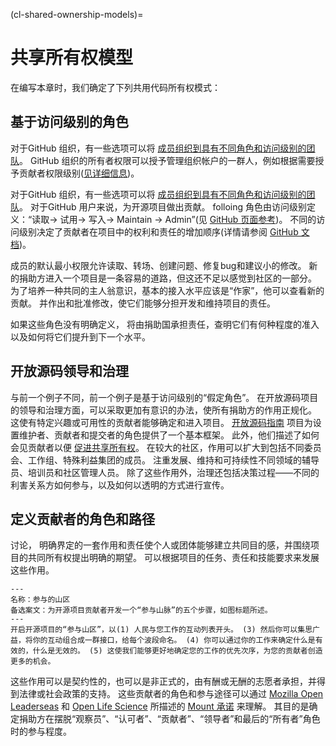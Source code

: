(cl-shared-ownership-models)=
# 共享所有权模型

在编写本章时，我们确定了下列共用代码所有权模式：

## 基于访问级别的角色

对于GitHub 组织，有一些选项可以将 [成员组织到具有不同角色和访问级别的团队](https://docs.github.com/en/organizations/organizing-members-into-teams/about-teams)。 GitHub 组织的所有者权限可以授予管理组织帐户的一群人，例如根据需要授予贡献者权限级别([见详细信息](https://docs.github.com/en/organizations/managing-peoples-access-to-your-organization-with-roles/permission-levels-for-an-organization))。

对于GitHub 组织，有一些选项可以将 [成员组织到具有不同角色和访问级别的团队](https://docs.github.com/en/organizations/organizing-members-into-teams/about-teams)。 对于GitHub 用户来说，为开源项目做出贡献。 folloing 角色由访问级别定义：“读取-> 试用-> 写入-> Maintain -> Admin”(见 [GitHub 页面参考](https://docs.github.com/en/organizations/managing-access-to-your-organizations-repositories/managing-team-access-to-an-organization-repository))。 不同的访问级别决定了贡献者在项目中的权利和责任的增加顺序(详情请参阅 [GitHub 文档](https://docs.github.com/en/organizations/managing-access-to-your-organizations-repositories/repository-permission-levels-for-an-organization))。

成员的默认最小权限允许读取、转场、创建问题、修复bug和建议小的修改。 新的捐助方进入一个项目是一条容易的道路，但这还不足以感觉到社区的一部分。 为了培养一种共同的主人翁意识，基本的接入水平应该是“作家”，他可以查看新的贡献。 并作出和批准修改，使它们能够分担开发和维持项目的责任。

如果这些角色没有明确定义， 将由捐助国承担责任，查明它们有何种程度的准入以及如何将它们提升到下一个水平。

## 开放源码领导和治理

与前一个例子不同，前一个例子是基于访问级别的“假定角色”。 在开放源码项目的领导和治理方面，可以采取更加有意识的办法，使所有捐助方的作用正规化。 这使有特定兴趣或可用性的贡献者能够确定和进入项目。 [开放源码指南](https://opensource.guide/leadership-and-governance/) 项目为设置维护者、贡献者和提交者的角色提供了一个基本框架。 此外，他们描述了如何会见贡献者以便 [促进共享所有权](https://opensource.guide/building-community/#share-ownership-of-your-project)。 在较大的社区，作用可以扩大到包括不同委员会、工作组、特殊利益集团的成员。 注重发展、维持和可持续性不同领域的辅导员、培训员和社区管理人员。 除了这些作用外，治理还包括决策过程――不同的利害关系方如何参与，以及如何以透明的方式进行宣传。

## 定义贡献者的角色和路径

讨论， 明确界定的一套作用和责任使个人或团体能够建立共同目的感，并围绕项目的共同所有权提出明确的期望。 可以根据项目的任务、责任和技能要求来发展这些作用。

```{figure} ../../figures/mountain-of-engagement.png
---
名称：参与的山区
备选案文：为开源项目贡献者开发一个“参与山脉”的五个步骤，如图标题所述。
---
开启开源项目的“参与山区”，以(1) 人民与您工作的互动列表开头。 (3) 然后你可以集思广益，将你的互动组合成一群接口，给每个波段命名。 (4) 你可以通过你的工作来确定什么是有效的，什么是无效的。 (5) 这使我们能够更好地确定您的工作的优先次序，为您的贡献者创造更多的机会。
```

这些作用可以是契约性的，也可以是非正式的，由有酬或无酬的志愿者承担，并得到法律或社会政策的支持。 这些贡献者的角色和参与途径可以通过 [Mozilla Open Leaderseas](https://mozilla.github.io/open-leadership-training-series/articles/building-communities-of-contributors/) 和 [Open Life Science](https://openlifesci.org/) 所描述的 [Mount 承诺](https://docs.google.com/presentation/d/1ipIUc1t6ogOpyK9gU_PPgD-UvW0Gs73pMIAdCLOG72Y/present?token=AC4w5VhpTqbOWqPsxwOsnzqMG_DYvAqvGA%3A1596111012295&includes_info_params=1&eisi=CJfzpO_49OoCFYbTJAodKr0HAQ#slide=id.p) 来理解。 其目的是确定捐助方在摆脱“观察员”、“认可者”、“贡献者”、“领导者”和最后的“所有者”角色时的参与程度。
